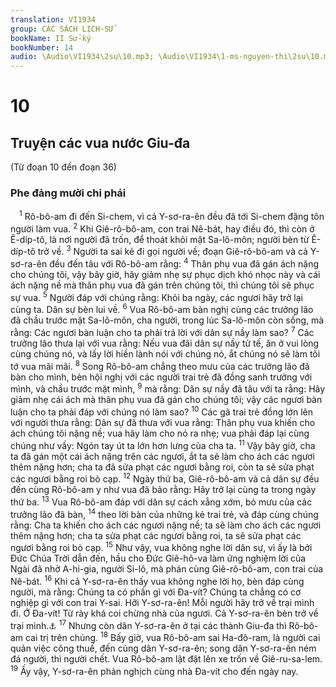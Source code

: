 ```yaml
---
translation: VI1934
group: CÁC SÁCH LỊCH-SỬ
bookName: II Sử-ký 
bookNumber: 14
audio: \Audio\VI1934\2su\10.mp3; \Audio\VI1934\1-ms-nguyen-thi\2su\10.mp3
---
```


<div class="title"><h1>10</h1><h2>Truyện các vua nước Giu-đa</h2><p>(Từ đoạn 10 đến đoạn 36)</p><h3>Phe đảng mười chi phái</h3></div>
<span class="verse 2su_10_1"> <sup>1</sup> Rô-bô-am đi đến Si-chem, vì cả Y-sơ-ra-ên đều đã tới Si-chem đặng tôn người làm vua. </span>
<span class="verse 2su_10_2"><sup>2</sup> Khi Giê-rô-bô-am, con trai Nê-bát, hay điều đó, thì còn ở Ê-díp-tô, là nơi người đã trốn, để thoát khỏi mặt Sa-lô-môn; người bèn từ Ê-díp-tô trở về. </span>
<span class="verse 2su_10_3"><sup>3</sup> Người ta sai kẻ đi gọi người về; đoạn Giê-rô-bô-am và cả Y-sơ-ra-ên đều đến tâu với Rô-bô-am rằng: </span>
<span class="verse 2su_10_4"><sup>4</sup> Thân phụ vua đã gán ách nặng cho chúng tôi, vậy bây giờ, hãy giảm nhẹ sự phục dịch khó nhọc này và cái ách nặng nề mà thân phụ vua đã gán trên chúng tôi, thì chúng tôi sẽ phục sự vua. </span>
<span class="verse 2su_10_5"><sup>5</sup> Người đáp với chúng rằng: Khỏi ba ngày, các ngươi hãy trở lại cùng ta. Dân sự bèn lui về. </span>
<span class="verse 2su_10_6"><sup>6</sup> Vua Rô-bô-am bàn nghị cùng các trưởng lão đã chầu trước mặt Sa-lô-môn, cha người, trong lúc Sa-lô-môn còn sống, mà rằng: Các ngươi bàn luận cho ta phải trả lời với dân sự nầy làm sao? </span>
<span class="verse 2su_10_7"><sup>7</sup> Các trưởng lão thưa lại với vua rằng: Nếu vua đãi dân sự nầy tử tế, ăn ở vui lòng cùng chúng nó, và lấy lời hiền lành nói với chúng nó, ắt chúng nó sẽ làm tôi tớ vua mãi mãi. </span>
<span class="verse 2su_10_8"><sup>8</sup> Song Rô-bô-am chẳng theo mưu của các trưởng lão đã bàn cho mình, bèn hội nghị với các người trai trẻ đã đồng sanh trưởng với mình, và chầu trước mặt mình, </span>
<span class="verse 2su_10_9"><sup>9</sup> mà rằng: Dân sự nầy đã tâu với ta rằng: Hãy giảm nhẹ cái ách mà thân phụ vua đã gán cho chúng tôi; vậy các ngươi bàn luận cho ta phải đáp với chúng nó làm sao? </span>
<span class="verse 2su_10_10"><sup>10</sup> Các gã trai trẻ đồng lớn lên với người thưa rằng: Dân sự đã thưa với vua rằng: Thân phụ vua khiến cho ách chúng tôi nặng nề; vua hãy làm cho nó ra nhẹ; vua phải đáp lại cùng chúng như vầy: Ngón tay út ta lớn hơn lưng của cha ta. </span>
<span class="verse 2su_10_11"><sup>11</sup> Vậy bây giờ, cha ta đã gán một cái ách nặng trên các ngươi, ắt ta sẽ làm cho ách các ngươi thêm nặng hơn; cha ta đã sửa phạt các ngươi bằng roi, còn ta sẽ sửa phạt các ngươi bằng roi bò cạp. </span>
<span class="verse 2su_10_12"><sup>12</sup> Ngày thứ ba, Giê-rô-bô-am và cả dân sự đều đến cùng Rô-bô-am y như vua đã bảo rằng: Hãy trở lại cùng ta trong ngày thứ ba. </span>
<span class="verse 2su_10_13"><sup>13</sup> Vua Rô-bô-am đáp với dân sự cách xẳng xớm, bỏ mưu của các trưởng lão đã bàn, </span>
<span class="verse 2su_10_14"><sup>14</sup> theo lời bàn của những kẻ trai trẻ, và đáp cùng chúng rằng: Cha ta khiến cho ách các ngươi nặng nề; ta sẽ làm cho ách các ngươi thêm nặng hơn; cha ta sửa phạt các ngươi bằng roi, ta sẽ sửa phạt các ngươi bằng roi bò cạp. </span>
<span class="verse 2su_10_15"><sup>15</sup> Như vậy, vua không nghe lời dân sự, vì ấy là bởi Đức Chúa Trời dẫn đến, hầu cho Đức Giê-hô-va làm ứng nghiệm lời của Ngài đã nhờ A-hi-gia, người Si-lô, mà phán cùng Giê-rô-bô-am, con trai của Nê-bát. </span>
<span class="verse 2su_10_16"><sup>16</sup> Khi cả Y-sơ-ra-ên thấy vua không nghe lời họ, bèn đáp cùng người, mà rằng: Chúng ta có phần gì với Đa-vít? Chúng ta chẳng có cơ nghiệp gì với con trai Y-sai. Hỡi Y-sơ-ra-ên! Mỗi người hãy trở về trại mình đi. Ớ Đa-vít! Từ rày khá coi chừng nhà của ngươi. Cả Y-sơ-ra-ên bèn trở về trại mình.<a data-toggle="tooltip" data-placement="bottom" title="2Sa 20:1">⚓</a></span>
<span class="verse 2su_10_17"><sup>17</sup> Nhưng còn dân Y-sơ-ra-ên ở tại các thành Giu-đa thì Rô-bô-am cai trị trên chúng. </span>
<span class="verse 2su_10_18"><sup>18</sup> Bấy giờ, vua Rô-bô-am sai Ha-đô-ram, là người cai quản việc công thuế, đến cùng dân Y-sơ-ra-ên; song dân Y-sơ-ra-ên ném đá người, thì người chết. Vua Rô-bô-am lật đật lên xe trốn về Giê-ru-sa-lem. </span>
<span class="verse 2su_10_19"><sup>19</sup> Ấy vậy, Y-sơ-ra-ên phản nghịch cùng nhà Đa-vít cho đến ngày nay. <br/></span>
